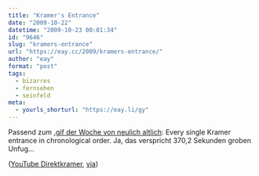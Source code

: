 ```yaml
---
title: "Kramer's Entrance"
date: "2009-10-22"
datetime: "2009-10-23 00:01:34"
id: "9646"
slug: "kramers-entrance"
url: "https://eay.cc/2009/kramers-entrance/"
author: "eay"
format: "post"
tags:
  - bizarres
  - fernsehen
  - seinfeld
meta:
  - yourls_shorturl: "https://eay.li/gy"
---
```


Passend zum [.gif der Woche von neulich altlich](//eay.cc/2009/gif-der-woche-28/): Every single Kramer entrance in chronological order. Ja, das verspricht 370,2 Sekunden groben Unfug...

 ([YouTube Direktkramer](http://www.youtube.com/watch?v=XXSGV5wEv1o), [via](http://www.fuenf-filmfreunde.de/2009/10/20/every-single-kramer-entrance-in-chronological-order/))
